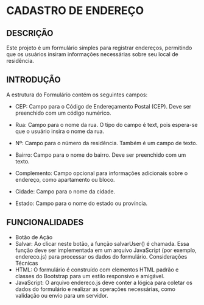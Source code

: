 # CADASTRO DE ENDEREÇO

## DESCRIÇÃO
Este projeto é um formulário simples para registrar endereços, permitindo que os usuários insiram informações necessárias sobre seu local de residência.

## INTRODUÇÃO
A estrutura do Formulário contém os seguintes campos:

* CEP: Campo para o Código de Endereçamento Postal (CEP). Deve ser preenchido com um código numérico.

* Rua: Campo para o nome da rua. O tipo do campo é text, pois espera-se que o usuário insira o nome da rua.

* Nº: Campo para o número da residência. Também é um campo de texto.

* Bairro: Campo para o nome do bairro. Deve ser preenchido com um texto.

* Complemento: Campo opcional para informações adicionais sobre o endereço, como apartamento ou bloco.

* Cidade: Campo para o nome da cidade.

* Estado: Campo para o nome do estado ou província.

## FUNCIONALIDADES
* Botão de Ação
* Salvar: Ao clicar neste botão, a função salvarUser() é chamada. Essa função deve ser implementada em um arquivo JavaScript (por exemplo, endereco.js) para processar os dados do formulário.
Considerações Técnicas
* HTML: O formulário é construído com elementos HTML padrão e classes do Bootstrap para um estilo responsivo e amigável.
* JavaScript: O arquivo endereco.js deve conter a lógica para coletar os dados do formulário e realizar as operações necessárias, como validação ou envio para um servidor.
